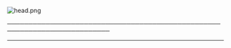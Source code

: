 ![head.png](https://cdn.discordapp.com/attachments/766258846733172747/784814905332989952/Sans_titre_3.gif)


──────────────────────────────────────────────────────────────────────────


---
